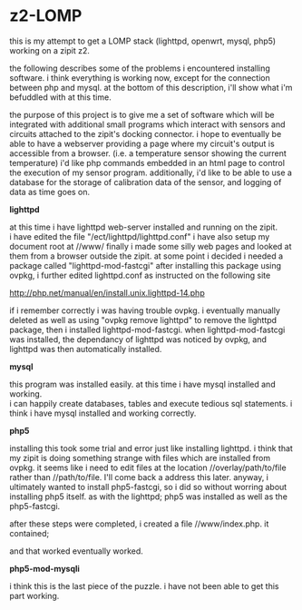 # z2-LOMP
this is my attempt to get a LOMP stack (lighttpd, openwrt, mysql, php5) working on a zipit z2.

the following describes some of the problems i encountered installing software.  i think
everything is working now, except for the connection between php and mysql.  at the bottom of 
this description, i'll show what i'm befuddled with at this time.

the purpose of this project is to give me a set of software which will be integrated with 
additional small programs which interact with sensors and circuits attached to the zipit's 
docking connector.  i hope to eventually be able to have a webserver providing a page
where my circuit's output is accessible from a browser.
(i.e. a temperature sensor showing the current temperature)
i'd like php commands embedded in an html page to control the execution of my sensor program.
additionally, i'd like to be able to use a database for the storage of calibration data of
the sensor, and logging of data as time goes on.

****lighttpd****

at this time i have lighttpd web-server installed and running on the zipit.  
i have edited the file  "/ect/lighttpd/lighttpd.conf"
i have also setup my document root at //www/
finally i made some silly web pages and looked at them from a browser outside the zipit.
at some point i decided i needed a package called "lighttpd-mod-fastcgi"
after installing this package using ovpkg, i further edited lighttpd.conf 
as instructed on the following site
    
http://php.net/manual/en/install.unix.lighttpd-14.php
    
if i remember correctly i was having trouble ovpkg.  i eventually manually deleted as well 
as using "ovpkg remove lighttpd" to remove the lighttpd package, then i installed 
lighttpd-mod-fastcgi.  when lighttpd-mod-fastcgi was installed, the dependancy of lighttpd 
was noticed by ovpkg, and lighttpd was then automatically installed.

****mysql****

this program was installed easily.  at this time i have mysql installed and working.  
i can happily create databases, tables and execute tedious sql statements.  i think 
i have mysql installed and working correctly.

****php5****

installing this took some trial and error just like installing lighttpd.  i think that my 
zipit is doing something strange with files which are installed from ovpkg.  it seems 
like i need to edit files at the location //overlay/path/to/file rather than //path/to/file.
I'll come back a address this later. anyway, i ultimately wanted to install php5-fastcgi,
so i did so without worring about installing php5 itself. as with the lighttpd; php5 was 
installed as well as the php5-fastcgi.

after these steps were completed, i created a file //www/index.php.  it contained;

<?php phpinfo(); ?>

and that worked eventually worked.

****php5-mod-mysqli****

i think this is the last piece of the puzzle.  i have not been able to get this part working.
